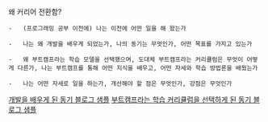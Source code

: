 왜 커리어 전환함?

```
-   (프로그래밍 공부 이전에) 나는 이전에 어떤 일을 해 왔는가
    
-   나는 왜 개발을 배우게 되었는가, 나의 동기는 무엇인가, 어떤 목표를 가지고 있는가
    
-   왜 부트캠프라는 학습 모델을 선택했으며, 도대체 부트캠프라는 커리큘럼은 무엇이 어떻게 다른가, 나는 부트캠프를 통해 어떤 지식을 배우고, 어떤 자세와 학습 방법론을 배웠는가
    
-   나는 어떤 자세로 일을 하는가, 개선해야 할 점은 무엇인가, 강점은 무엇인가
```
[개발을 배우게 된 동기 블로그 샘플](https://brunch.co.kr/@kooslab/172)
[부트캠프라는 학습 커리큘럼을 선택하게 된 동기 블로그 샘플](https://brunch.co.kr/@kooslab/40)
<!--stackedit_data:
eyJoaXN0b3J5IjpbLTE4NzEzMDI1OF19
-->